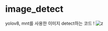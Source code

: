 # image_detect
yolov8, mnt를 사용한 이미지 detect하는 코드
!
![z](https://github.com/jetsonmom/image_detect/assets/92077615/c2743649-88e7-4528-aa3e-f153cfa7d3a1)

